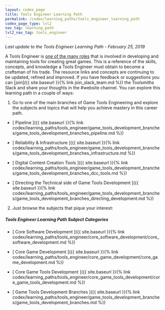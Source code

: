 ```yaml
---
layout: codex_page
title: Tools Engineer Learning Path
permalink: /codex/learning_paths/tools_engineer_learning_path
codex_page_type: lvl2
nav_tag: learning_path
lvl2_nav_tag: tools_engineer
---
```


_Last update to the Tools Engineer Learning Path - February 25, 2019_

A Tools Engineer is [one of the many roles](http://www.productivityengineer.com/tool-development-roles) that is involved in developing and maintaining tools for creating great games. This is a reference of the skills, concepts, and knowledge a Tools Engineer must obtain to become a craftsman of his trade. The resource links and concepts are continuing to be updated, refined and improved. If you have feedback or suggestions you can [join]({{ site.baseurl }}{% link join_slack_team.md %}) the Toolsmiths Slack and share your thoughts in the #website channel.
You can explore this learning path in a couple of ways:

1) Go to one of the main branches of Game Tools Engineering and explore the subjects and topics that will help you achieve mastery in this career path.
- [ Pipeline ]({{ site.baseurl }}{% link codex/learning_paths/tools_engineer/game_tools_development_branches/game_tools_development_branches_pipeline.md %})

- [ Reliability & Infrastructure ]({{ site.baseurl }}{% link codex/learning_paths/tools_engineer/game_tools_development_branches/game_tools_development_branches_infrastructure.md %})

- [ Digital Content Creation Tools ]({{ site.baseurl }}{% link codex/learning_paths/tools_engineer/game_tools_development_branches/game_tools_development_branches_dcc_tools.md %})

- [ Directing the Technical side of Game Tools Development ]({{ site.baseurl }}{% link codex/learning_paths/tools_engineer/game_tools_development_branches/game_tools_development_branches_directing_development.md %})

2) Just browse the subjects that pique your interest:

##### Tools Engineer Learning Path Subject Categories 

- [ Core Software Development ]({{ site.baseurl }}{% link codex/learning_paths/tools_engineer/core_software_development/core_software_development.md %})

- [ Core Game Development ]({{ site.baseurl }}{% link codex/learning_paths/tools_engineer/core_game_development/core_game_development.md %})

- [ Core Game Tools Development ]({{ site.baseurl }}{% link codex/learning_paths/tools_engineer/core_game_tools_development/core_game_tools_development.md %})

- [ Game Tools Development Branches ]({{ site.baseurl }}{% link codex/learning_paths/tools_engineer/game_tools_development_branches/game_tools_development_branches.md %})

